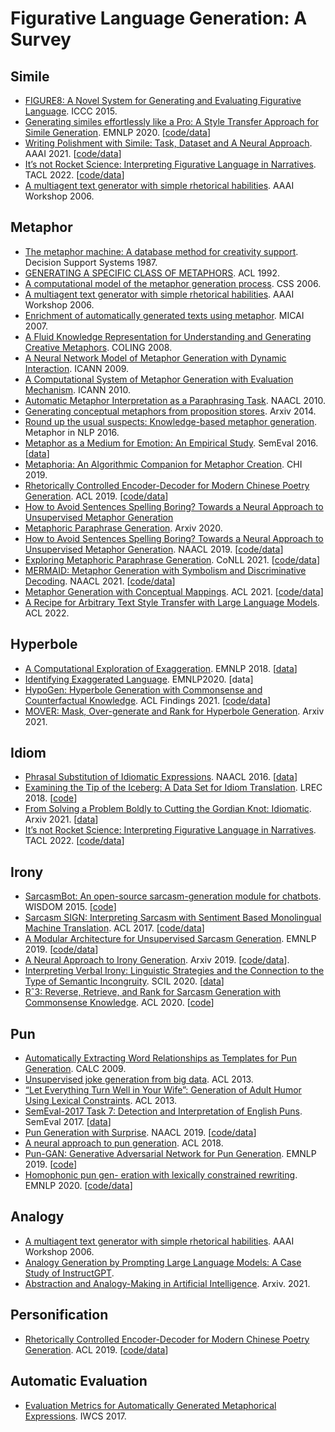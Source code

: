 # Figurative Language Generation: A Survey


## Simile
- [FIGURE8: A Novel System for Generating and Evaluating Figurative Language](https://www.semanticscholar.org/paper/FIGURE8%3A-A-Novel-System-for-Generating-and-Language-Harmon/77f14f3b5f094bf2e785fae772846116da18fa48). ICCC 2015.
- [Generating similes effortlessly like a Pro: A Style Transfer Approach for Simile Generation](https://aclanthology.org/2020.emnlp-main.524/). EMNLP 2020. [[code/data](https://github.com/tuhinjubcse/SimileGeneration-EMNLP2020)]
- [Writing Polishment with Simile: Task, Dataset and A Neural Approach](https://ojs.aaai.org/index.php/AAAI/article/view/17691). AAAI 2021. [[code/data](https://github.com/mrzjy/writing-polishment-with-simile)]
- [It’s not Rocket Science: Interpreting Figurative Language in Narratives](https://arxiv.org/pdf/2109.00087.pdf). TACL 2022. [[code/data](https://github.com/tuhinjubcse/FigurativeNarrativeBenchmark)]
- [A multiagent text generator with simple rhetorical habilities](https://www.aaai.org/Papers/Workshops/2006/WS-06-04/WS06-04-007.pdf). AAAI Workshop 2006.

## Metaphor
- [The metaphor machine: A database method for creativity support](https://www.sciencedirect.com/science/article/abs/pii/0167923687901023). Decision Support Systems 1987.
- [GENERATING A SPECIFIC CLASS OF METAPHORS](https://aclanthology.org/P92-1051.pdf). ACL 1992.
- [A computational model of the metaphor generation process](https://citeseerx.ist.psu.edu/viewdoc/download?doi=10.1.1.488.9588&rep=rep1&type=pdf). CSS 2006.
- [A multiagent text generator with simple rhetorical habilities](https://www.aaai.org/Papers/Workshops/2006/WS-06-04/WS06-04-007.pdf). AAAI Workshop 2006.
- [Enrichment of automatically generated texts using metaphor](http://nil.fdi.ucm.es/sites/default/files/HervasEtAlMICAI07.pdf). MICAI 2007.
- [A Fluid Knowledge Representation for Understanding and Generating Creative Metaphors](https://aclanthology.org/C08-1119/). COLING 2008.
- [A Neural Network Model of Metaphor Generation with Dynamic Interaction](https://www.researchgate.net/publication/221079673_A_Neural_Network_Model_of_Metaphor_Generation_with_Dynamic_Interaction). ICANN 2009.
- [A Computational System of Metaphor Generation with Evaluation Mechanism](https://projet.liris.cnrs.fr/imagine/pub/proceedings/ICANN-2010/papers/6353/63530142.pdf). ICANN 2010.
- [Automatic Metaphor Interpretation as a Paraphrasing Task](https://aclanthology.org/N10-1147/). NAACL 2010.
- [Generating conceptual metaphors from proposition stores](https://arxiv.org/abs/1409.7619). Arxiv 2014.
- [Round up the usual suspects: Knowledge-based metaphor generation](https://aclanthology.org/W16-1105/). Metaphor in NLP 2016.
- [Metaphor as a Medium for Emotion: An Empirical Study](https://aclanthology.org/S16-2003/). SemEval 2016. [[data](http://saifmohammad.com/WebPages/metaphor.html)]
- [Metaphoria: An Algorithmic Companion for Metaphor Creation](https://dl.acm.org/doi/10.1145/3290605.3300526). CHI 2019.
- [Rhetorically Controlled Encoder-Decoder for Modern Chinese Poetry Generation](https://aclanthology.org/P19-1192/). ACL 2019. [[code/data](https://github.com/Lucien-qiang/Rhetoric-Generator)]
- [How to Avoid Sentences Spelling Boring? Towards a Neural Approach to Unsupervised Metaphor Generation](https://aclanthology.org/N19-1092/)
- [Metaphoric Paraphrase Generation](https://arxiv.org/pdf/2002.12854.pdf). Arxiv 2020.
- [How to Avoid Sentences Spelling Boring? Towards a Neural Approach to Unsupervised Metaphor Generation](https://aclanthology.org/N19-1092/). NAACL 2019. [[code/data](https://github.com/ArleneYuZhiwei/Metaphor-Generation)]
- [Exploring Metaphoric Paraphrase Generation](https://aclanthology.org/2021.conll-1.26/). CoNLL 2021. [[code/data](https://github.com/ukplab/conll2021-metaphoric-paraphrase-generation)]
- [MERMAID: Metaphor Generation with Symbolism and Discriminative Decoding](https://aclanthology.org/2021.naacl-main.336/). NAACL 2021. [[code/data](https://github.com/tuhinjubcse/MetaphorGenNAACL2021)]
- [Metaphor Generation with Conceptual Mappings](https://aclanthology.org/2021.acl-long.524/). ACL 2021. [[code/data](https://github.com/UKPLab/acl2021-metaphor-generation-conceptual)]
- [A Recipe for Arbitrary Text Style Transfer with Large Language Models](https://arxiv.org/abs/2109.03910). ACL 2022. 

## Hyperbole
- [A Computational Exploration of Exaggeration](https://aclanthology.org/D18-1367/). EMNLP 2018. [[data](enrica.troiano@gmail.com)]
- [Identifying Exaggerated Language](https://aclanthology.org/2020.emnlp-main.571/). EMNLP2020. [data]
- [HypoGen: Hyperbole Generation with Commonsense and Counterfactual Knowledge](https://aclanthology.org/2021.findings-emnlp.136/). ACL Findings 2021. [[code/data](https://github.com/ninatian98369/hypogen)]
- [MOVER: Mask, Over-generate and Rank for Hyperbole Generation](https://arxiv.org/abs/2109.07726). Arxiv 2021.

## Idiom
- [Phrasal Substitution of Idiomatic Expressions](https://aclanthology.org/N16-1040/). NAACL 2016. [[data](https://github.com/liucs1986/idiom_corpus)]
- [Examining the Tip of the Iceberg: A Data Set for Idiom Translation](https://aclanthology.org/L18-1148/). LREC 2018. [[code](https://github.com/marziehf/IdiomTranslationDS)]
- [From Solving a Problem Boldly to Cutting the Gordian Knot: Idiomatic](https://arxiv.org/abs/2104.06541). Arxiv 2021. [[data](https://github.com/zhjjn/PIE)]
- [It’s not Rocket Science: Interpreting Figurative Language in Narratives](https://arxiv.org/pdf/2109.00087.pdf). TACL 2022. [[code/data](https://github.com/tuhinjubcse/FigurativeNarrativeBenchmark)]

## Irony
- [SarcasmBot: An open-source sarcasm-generation module for chatbots](https://sentic.net/wisdom2015joshi.pdf). WISDOM 2015. [[code](https://github.com/adityajo/sarcasmbot)]
- [Sarcasm SIGN: Interpreting Sarcasm with Sentiment Based Monolingual Machine Translation](https://aclanthology.org/P17-1155/). ACL 2017. [[code/data](https://github.com/Lotemp/SarcasmSIGN)]
- [A Modular Architecture for Unsupervised Sarcasm Generation](https://aclanthology.org/D19-1636/). EMNLP 2019. [[code/data](https://github.com/TarunTater/sarcasm_generation)]
- [A Neural Approach to Irony Generation](https://arxiv.org/abs/1909.06200). Arxiv 2019. [[code/data](https://github.com/zmd971202/IronyGeneration)].
- [Interpreting Verbal Irony: Linguistic Strategies and the Connection to the Type of Semantic Incongruity](https://aclanthology.org/2020.scil-1.10/). SCIL 2020. [[data](https://github.com/debanjanghosh/interpreting_verbal_irony)]
- [Rˆ3: Reverse, Retrieve, and Rank for Sarcasm Generation with Commonsense Knowledge](https://aclanthology.org/2020.acl-main.711/). ACL 2020. [[code](https://github.com/tuhinjubcse/SarcasmGeneration-ACL2020)]

## Pun
- [Automatically Extracting Word Relationships as Templates for Pun Generation](https://aclanthology.org/W09-2004/). CALC 2009.
- [Unsupervised joke generation from big data](https://aclanthology.org/P13-2041/). ACL 2013.
- [“Let Everything Turn Well in Your Wife”: Generation of Adult Humor Using Lexical Constraints](https://aclanthology.org/P13-2044/). ACL 2013.
- [SemEval-2017 Task 7: Detection and Interpretation of English Puns](https://aclanthology.org/S17-2005/). SemEval 2017. [[data](https://www.ukp.tu-darmstadt.de/data/senselabelling-resources/sense-annotated-englishpuns/)]
- [Pun Generation with Surprise](https://aclanthology.org/N19-1172/). NAACL 2019. [[code/data](https://github.com/hhexiy/pungen)]
- [A neural approach to pun generation](https://aclanthology.org/P18-1153/). ACL 2018. 
- [Pun-GAN: Generative Adversarial Network for Pun Generation](https://aclanthology.org/D19-1336/). EMNLP 2019. [[code](https://github.com/lishunyao97/Pun-GAN)]
- [Homophonic pun gen- eration with lexically constrained rewriting](https://aclanthology.org/2020.emnlp-main.229/). EMNLP 2020. [[code/data](https://github.com/ArleneYuZhiwei/LCR)]

## Analogy
- [A multiagent text generator with simple rhetorical habilities](https://www.aaai.org/Papers/Workshops/2006/WS-06-04/WS06-04-007.pdf). AAAI Workshop 2006.
- [Analogy Generation by Prompting Large Language Models: A Case Study of InstructGPT](https://openreview.net/pdf?id=HfepFeWxf9).
- [Abstraction and Analogy-Making in Artificial Intelligence](https://arxiv.org/pdf/2102.10717.pdf). Arxiv. 2021.

## Personification
- [Rhetorically Controlled Encoder-Decoder for Modern Chinese Poetry Generation](https://aclanthology.org/P19-1192/). ACL 2019. [[code/data](https://github.com/Lucien-qiang/Rhetoric-Generator)]

## Automatic Evaluation
- [Evaluation Metrics for Automatically Generated Metaphorical Expressions](https://aclanthology.org/W17-6929/).  IWCS 2017.